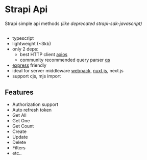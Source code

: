 # Strapi Api

Strapi simple api methods _(like deprecated strapi-sdk-javascript)_

##

- typescript
- lightweight (~3kb)
- only 2 deps:
  - best HTTP client [axios](https://github.com/axios/axios)
  - community recommended query parser [qs](https://github.com/ljharb/qs)
- [express](https://github.com/expressjs/express) friendly
- ideal for server middleware [webpack](https://github.com/webpack/webpack), [nuxt.js](https://github.com/nuxt/nuxt.js), next.js
- support cjs, mjs import

## Features

- Authorization support
- Auto refresh token
- Get All
- Get One
- Get Count
- Create
- Update
- Delete
- Filters
- etc..
